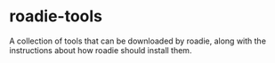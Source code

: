 roadie-tools
============

A collection of tools that can be downloaded by roadie, along with the instructions about how roadie should install them.

